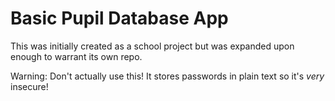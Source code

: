 # Basic Pupil Database App
This was initially created as a school project but was expanded upon enough to warrant its own repo.

Warning: Don't actually use this! It stores passwords in plain text so it's *very* insecure!
